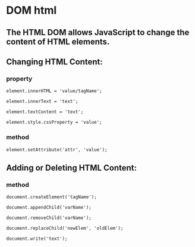 # DOM html

## The HTML DOM allows JavaScript to change the content of HTML elements.

## Changing HTML Content:

### property

    element.innerHTML = 'value/tagName';

    element.innerText = 'text';

    element.textContent = 'text';

    element.style.cssProperty = 'value';

### method 

    element.setAttribute('attr', 'value');

## Adding or Deleting HTML Content:

### method

    document.createElement('tagName');

    document.appendChild('varName');

    document.removeChild('varName');

    document.replaceChild('newElem', 'oldElem');

    document.write('text');